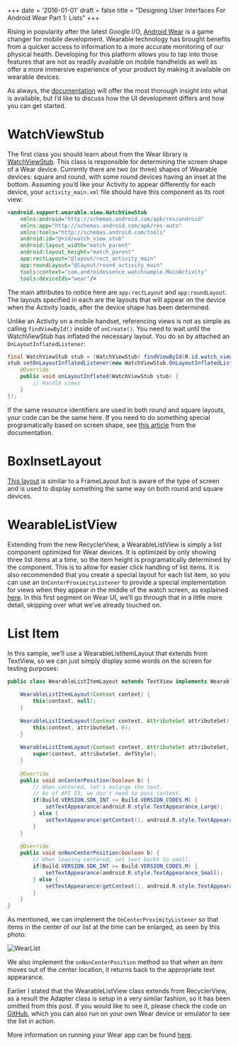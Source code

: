 +++
date = '2016-01-01'
draft = false
title = "Designing User Interfaces For Android Wear Part 1: Lists"
+++

Rising in popularity after the latest Google I/O, [Android Wear](https://www.android.com/wear/) is a game changer for mobile development. Wearable technology has brought benefits from a quicker access to information to a more accurate monitoring of our physical health. Developing for this platform allows you to tap into those features that are not as readily available on mobile handhelds as well as offer a more immersive experience of your product by making it available on wearable devices.

As always, the [documentation](http://developer.android.com/intl/pt-br/wear/index.html) will offer the most thorough insight into what is available, but I’d like to discuss how the UI development differs and how you can get started.

<!--more-->

# WatchViewStub

The first class you should learn about from the Wear library is [WatchViewStub](http://developer.android.com/intl/pt-br/reference/android/support/wearable/view/WatchViewStub.html). This class is responsible for determining the screen shape of a Wear device. Currently there are two (or three) shapes of Wearable devices: square and round, with some round devices having an inset at the bottom. Assuming you’d like your Activity to appear differently for each device, your `activity_main.xml` file should have this component as its root view:

```xml
<android.support.wearable.view.WatchViewStub 
    xmlns:android="http://schemas.android.com/apk/res/android"
    xmlns:app="http://schemas.android.com/apk/res-auto"
    xmlns:tools="http://schemas.android.com/tools"
    android:id="@+id/watch_view_stub"
    android:layout_width="match_parent"
    android:layout_height="match_parent"
    app:rectLayout="@layout/rect_activity_main"
    app:roundLayout="@layout/round_activity_main"
    tools:context="com.androidessence.watchsample.MainActivity"
    tools:deviceIds="wear"/>
```

The main attributes to notice here are `app:rectLayout` and `app:roundLayout`. The layouts specified in each are the layouts that will appear on the device when the Activity loads, after the device shape has been determined.

Unlike an Activity on a mobile handset, referencing views is not as simple as calling `findViewById()` inside of `onCreate()`. You need to wait until the WatchViewStub has inflated the necessary layout. You do so by attached an `OnLayoutInflatedListener`:

```java
final WatchViewStub stub = (WatchViewStub) findViewById(R.id.watch_view_stub);
stub.setOnLayoutInflatedListener(new WatchViewStub.OnLayoutInflatedListener() {
    @Override
    public void onLayoutInflated(WatchViewStub stub) {
        // Handle views
    }
});
```

If the same resource identifiers are used in both round and square layouts, your code can be the same here. If you need to do something special programatically based on screen shape, see [this article](http://developer.android.com/intl/pt-br/training/wearables/watch-faces/issues.html#ScreenShape) from the documentation.

# BoxInsetLayout

[This layout](http://developer.android.com/intl/pt-br/reference/android/support/wearable/view/BoxInsetLayout.html) is similar to a FrameLayout but is aware of the type of screen and is used to display something the same way on both round and square devices.

# WearableListView

Extending from the new RecyclerView, a WearableListView is simply a list component optimized for Wear devices. It is optimized by only showing three list items at a time, so the item height is programatically determined by the component. This is to allow for easier click handling of list items. It is also recommended that you create a special layout for each list item, so you can use an `OnCenterProximityListener` to provide a special implementation for views when they appear in the middle of the watch screen, as explained [here](http://developer.android.com/intl/pt-br/training/wearables/ui/lists.html#layout-impl). In this first segment on Wear UI, we’ll go through that in a little more detail, skipping over what we’ve already touched on.

# List Item

In this sample, we’ll use a WearableListItemLayout that extends from TextView, so we can just simply display some words on the screen for testing purposes:

```java
public class WearableListItemLayout extends TextView implements WearableListView.OnCenterProximityListener{
 
    WearableListItemLayout(Context context) {
        this(context, null);
    }
 
    WearableListItemLayout(Context context, AttributeSet attributeSet) {
        this(context, attributeSet, 0);
    }
 
    WearableListItemLayout(Context context, AttributeSet attributeSet, int defStyle) {
        super(context, attributeSet, defStyle);
    }
 
    @Override
    public void onCenterPosition(boolean b) {
        // When centered, let's enlarge the text.
        // As of API 23, we don't need to pass context.
        if(Build.VERSION.SDK_INT >= Build.VERSION_CODES.M) {
            setTextAppearance(android.R.style.TextAppearance_Large);
        } else {
            setTextAppearance(getContext(), android.R.style.TextAppearance_Large);
        }
    }
 
    @Override
    public void onNonCenterPosition(boolean b) {
        // When leaving centered, set text backk to small.
        if(Build.VERSION.SDK_INT >= Build.VERSION_CODES.M) {
            setTextAppearance(android.R.style.TextAppearance_Small);
        } else {
            setTextAppearance(getContext(), android.R.style.TextAppearance_Small);
        }
    }
}
```

As mentioned, we can implement the `OnCenterProximityListener` so that items in the center of our list at the time can be enlarged, as seen by this photo:

![WearList](/images/wear_list_sample.png)

We also implement the `onNonCenterPosition` method so that when an item moves out of the center location, it returns back to the appropriate text appearance.

Earlier I stated that the WearableListView class extends from RecyclerView, as a result the Adapter class is setup in a very similar fashion, so it has been omitted from this post. If you would like to see it, please check the code on [GitHub](https://github.com/androidessence/Android-Wear-Sample), which you can also run on your own Wear device or emulator to see the list in action.

More information on running your Wear app can be found [here](http://developer.android.com/intl/pt-br/training/wearables/apps/creating.html).